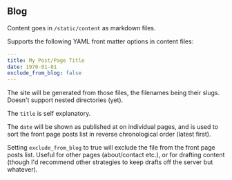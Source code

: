 ## Blog

Content goes in `/static/content` as markdown files.

Supports the following YAML front matter options in content files:

```YAML
---
title: My Post/Page Title
date: 1970-01-01
exclude_from_blog: false
---
```

The site will be generated from those files, the filenames being their slugs. Doesn't support nested directories (yet).

The `title` is self explanatory.

The `date` will be shown as published at on individual pages, and is used to sort the front page posts list in reverse chronological order (latest first).

Setting `exclude_from_blog` to true will exclude the file from the front page posts list. Useful for other pages (about/contact etc.), or for drafting content (though I'd recommend other strategies to keep drafts off the server but whatever).